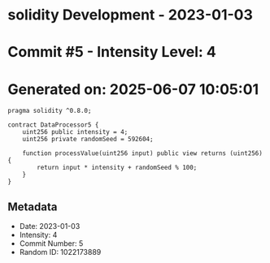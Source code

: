 ﻿# solidity Development - 2023-01-03
# Commit #5 - Intensity Level: 4
# Generated on: 2025-06-07 10:05:01
```solidity
pragma solidity ^0.8.0;

contract DataProcessor5 {
    uint256 public intensity = 4;
    uint256 private randomSeed = 592604;

    function processValue(uint256 input) public view returns (uint256) {
        return input * intensity + randomSeed % 100;
    }
}
```
## Metadata
- Date: 2023-01-03
- Intensity: 4
- Commit Number: 5
- Random ID: 1022173889
